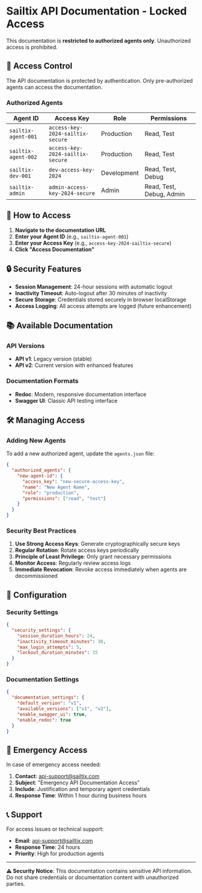 # Sailtix API Documentation - Locked Access

This documentation is **restricted to authorized agents only**. Unauthorized access is prohibited.

## 🔐 Access Control

The API documentation is protected by authentication. Only pre-authorized agents can access the documentation.

### Authorized Agents

| Agent ID | Access Key | Role | Permissions |
|----------|------------|------|-------------|
| `sailtix-agent-001` | `access-key-2024-sailtix-secure` | Production | Read, Test |
| `sailtix-agent-002` | `access-key-2024-sailtix-secure` | Production | Read, Test |
| `sailtix-dev-001` | `dev-access-key-2024` | Development | Read, Test, Debug |
| `sailtix-admin` | `admin-access-key-2024-secure` | Admin | Read, Test, Debug, Admin |

## 🚀 How to Access

1. **Navigate to the documentation URL**
2. **Enter your Agent ID** (e.g., `sailtix-agent-001`)
3. **Enter your Access Key** (e.g., `access-key-2024-sailtix-secure`)
4. **Click "Access Documentation"**

## 🔒 Security Features

- **Session Management**: 24-hour sessions with automatic logout
- **Inactivity Timeout**: Auto-logout after 30 minutes of inactivity
- **Secure Storage**: Credentials stored securely in browser localStorage
- **Access Logging**: All access attempts are logged (future enhancement)

## 📚 Available Documentation

### API Versions
- **API v1**: Legacy version (stable)
- **API v2**: Current version with enhanced features

### Documentation Formats
- **Redoc**: Modern, responsive documentation interface
- **Swagger UI**: Classic API testing interface

## 🛠️ Managing Access

### Adding New Agents

To add a new authorized agent, update the `agents.json` file:

```json
{
  "authorized_agents": {
    "new-agent-id": {
      "access_key": "new-secure-access-key",
      "name": "New Agent Name",
      "role": "production",
      "permissions": ["read", "test"]
    }
  }
}
```

### Security Best Practices

1. **Use Strong Access Keys**: Generate cryptographically secure keys
2. **Regular Rotation**: Rotate access keys periodically
3. **Principle of Least Privilege**: Only grant necessary permissions
4. **Monitor Access**: Regularly review access logs
5. **Immediate Revocation**: Revoke access immediately when agents are decommissioned

## 🔧 Configuration

### Security Settings

```json
{
  "security_settings": {
    "session_duration_hours": 24,
    "inactivity_timeout_minutes": 30,
    "max_login_attempts": 5,
    "lockout_duration_minutes": 15
  }
}
```

### Documentation Settings

```json
{
  "documentation_settings": {
    "default_version": "v1",
    "available_versions": ["v1", "v2"],
    "enable_swagger_ui": true,
    "enable_redoc": true
  }
}
```

## 🚨 Emergency Access

In case of emergency access needed:

1. **Contact**: api-support@sailtix.com
2. **Subject**: "Emergency API Documentation Access"
3. **Include**: Justification and temporary agent credentials
4. **Response Time**: Within 1 hour during business hours

## 📞 Support

For access issues or technical support:

- **Email**: api-support@sailtix.com
- **Response Time**: 24 hours
- **Priority**: High for production agents

---

**⚠️ Security Notice**: This documentation contains sensitive API information. Do not share credentials or documentation content with unauthorized parties. 